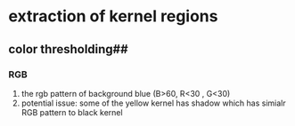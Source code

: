 # extraction of kernel regions #
## color thresholding##
### RGB ###
1. the rgb pattern of background blue (B>60, R<30 , G<30)
2. potential issue:  some of the yellow kernel has shadow which has simialr RGB pattern to black kernel